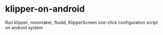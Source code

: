 # klipper-on-android
Run klipper, moonraker, fluidd, KlipperScreen one-click configuration script on android system.
